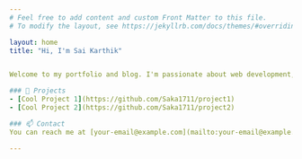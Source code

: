 ```yaml
---
# Feel free to add content and custom Front Matter to this file.
# To modify the layout, see https://jekyllrb.com/docs/themes/#overriding-theme-defaults

layout: home
title: "Hi, I'm Sai Karthik"


Welcome to my portfolio and blog. I'm passionate about web development, open source, and solving real-world problems with code.

### 🔧 Projects
- [Cool Project 1](https://github.com/Saka1711/project1)
- [Cool Project 2](https://github.com/Saka1711/project2)

### 📫 Contact
You can reach me at [your-email@example.com](mailto:your-email@example.com)

---
```

